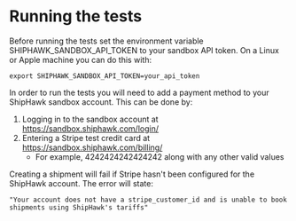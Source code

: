 # Running the tests

Before running the tests set the environment variable SHIPHAWK_SANDBOX_API_TOKEN to
your sandbox API token.  On a Linux or Apple machine you can do this with:

```export SHIPHAWK_SANDBOX_API_TOKEN=your_api_token```

In order to run the tests you will need to add a payment method to your
ShipHawk sandbox account.  This can be done by:

1. Logging in to the sandbox account at https://sandbox.shiphawk.com/login/
2. Entering a Stripe test credit card at https://sandbox.shiphawk.com/billing/
    - For example, 4242424242424242 along with any other valid values

Creating a shipment will fail if Stripe hasn't been configured for the ShipHawk account.
The error will state:

    "Your account does not have a stripe_customer_id and is unable to book shipments using ShipHawk's tariffs"
